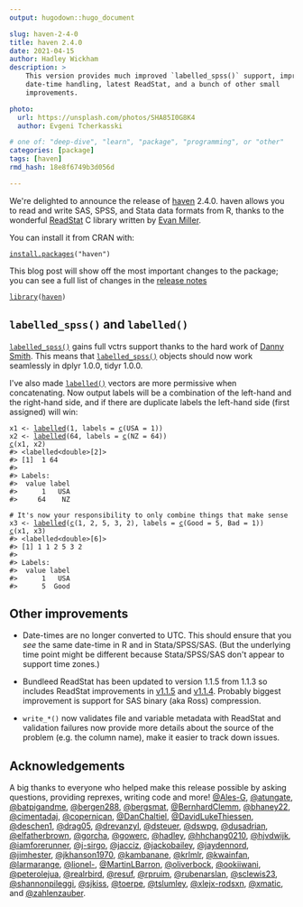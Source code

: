 ```yaml
---
output: hugodown::hugo_document

slug: haven-2-4-0
title: haven 2.4.0
date: 2021-04-15
author: Hadley Wickham
description: >
    This version provides much improved `labelled_spss()` support, improved
    date-time handling, latest ReadStat, and a bunch of other small 
    improvements.

photo:
  url: https://unsplash.com/photos/SHA85I0G8K4
  author: Evgeni Tcherkasski

# one of: "deep-dive", "learn", "package", "programming", or "other"
categories: [package] 
tags: [haven]
rmd_hash: 18e8f6749b3d056d

---
```


We're delighted to announce the release of [haven](https://haven.tidyverse.org) 2.4.0. haven allows you to read and write SAS, SPSS, and Stata data formats from R, thanks to the wonderful [ReadStat](https://github.com/WizardMac/ReadStat) C library written by [Evan Miller](https://www.evanmiller.org/).

You can install it from CRAN with:

<div class="highlight">

<pre class='chroma'><code class='language-r' data-lang='r'><span class='nf'><a href='https://rdrr.io/r/utils/install.packages.html'>install.packages</a></span><span class='o'>(</span><span class='s'>"haven"</span><span class='o'>)</span></code></pre>

</div>

This blog post will show off the most important changes to the package; you can see a full list of changes in the [release notes](https://github.com/tidyverse/haven/releases/tag/v2.4.0)

<div class="highlight">

<pre class='chroma'><code class='language-r' data-lang='r'><span class='kr'><a href='https://rdrr.io/r/base/library.html'>library</a></span><span class='o'>(</span><span class='nv'><a href='https://haven.tidyverse.org'>haven</a></span><span class='o'>)</span></code></pre>

</div>

## `labelled_spss()` and `labelled()`

[`labelled_spss()`](https://haven.tidyverse.org/reference/labelled_spss.html) gains full vctrs support thanks to the hard work of [Danny Smith](https://github.com/gorcha). This means that [`labelled_spss()`](https://haven.tidyverse.org/reference/labelled_spss.html) objects should now work seamlessly in dplyr 1.0.0, tidyr 1.0.0.

I've also made [`labelled()`](https://haven.tidyverse.org/reference/labelled.html) vectors are more permissive when concatenating. Now output labels will be a combination of the left-hand and the right-hand side, and if there are duplicate labels the left-hand side (first assigned) will win:

<div class="highlight">

<pre class='chroma'><code class='language-r' data-lang='r'><span class='nv'>x1</span> <span class='o'>&lt;-</span> <span class='nf'><a href='https://haven.tidyverse.org/reference/labelled.html'>labelled</a></span><span class='o'>(</span><span class='m'>1</span>, labels <span class='o'>=</span> <span class='nf'><a href='https://rdrr.io/r/base/c.html'>c</a></span><span class='o'>(</span>USA <span class='o'>=</span> <span class='m'>1</span><span class='o'>)</span><span class='o'>)</span>
<span class='nv'>x2</span> <span class='o'>&lt;-</span> <span class='nf'><a href='https://haven.tidyverse.org/reference/labelled.html'>labelled</a></span><span class='o'>(</span><span class='m'>64</span>, labels <span class='o'>=</span> <span class='nf'><a href='https://rdrr.io/r/base/c.html'>c</a></span><span class='o'>(</span>NZ <span class='o'>=</span> <span class='m'>64</span><span class='o'>)</span><span class='o'>)</span>
<span class='nf'><a href='https://rdrr.io/r/base/c.html'>c</a></span><span class='o'>(</span><span class='nv'>x1</span>, <span class='nv'>x2</span><span class='o'>)</span>
<span class='c'>#&gt; &lt;labelled&lt;double&gt;[2]&gt;</span>
<span class='c'>#&gt; [1]  1 64</span>
<span class='c'>#&gt; </span>
<span class='c'>#&gt; Labels:</span>
<span class='c'>#&gt;  value label</span>
<span class='c'>#&gt;      1   USA</span>
<span class='c'>#&gt;     64    NZ</span>

<span class='c'># It's now your responsibility to only combine things that make sense</span>
<span class='nv'>x3</span> <span class='o'>&lt;-</span> <span class='nf'><a href='https://haven.tidyverse.org/reference/labelled.html'>labelled</a></span><span class='o'>(</span><span class='nf'><a href='https://rdrr.io/r/base/c.html'>c</a></span><span class='o'>(</span><span class='m'>1</span>, <span class='m'>2</span>, <span class='m'>5</span>, <span class='m'>3</span>, <span class='m'>2</span><span class='o'>)</span>, labels <span class='o'>=</span> <span class='nf'><a href='https://rdrr.io/r/base/c.html'>c</a></span><span class='o'>(</span>Good <span class='o'>=</span> <span class='m'>5</span>, Bad <span class='o'>=</span> <span class='m'>1</span><span class='o'>)</span><span class='o'>)</span>
<span class='nf'><a href='https://rdrr.io/r/base/c.html'>c</a></span><span class='o'>(</span><span class='nv'>x1</span>, <span class='nv'>x3</span><span class='o'>)</span>
<span class='c'>#&gt; &lt;labelled&lt;double&gt;[6]&gt;</span>
<span class='c'>#&gt; [1] 1 1 2 5 3 2</span>
<span class='c'>#&gt; </span>
<span class='c'>#&gt; Labels:</span>
<span class='c'>#&gt;  value label</span>
<span class='c'>#&gt;      1   USA</span>
<span class='c'>#&gt;      5  Good</span></code></pre>

</div>

## Other improvements

-   Date-times are no longer converted to UTC. This should ensure that you *see* the same date-time in R and in Stata/SPSS/SAS. (But the underlying time point might be different because Stata/SPSS/SAS don't appear to support time zones.)

-   Bundleed ReadStat has been updated to version 1.1.5 from 1.1.3 so includes ReadStat improvements in [v1.1.5](https://github.com/WizardMac/ReadStat/releases/tag/v1.1.5) and [v1.1.4](https://github.com/WizardMac/ReadStat/releases/tag/v1.1.4). Probably biggest improvement is support for SAS binary (aka Ross) compression.

-   `write_*()` now validates file and variable metadata with ReadStat and validation failures now provide more details about the source of the problem (e.g. the column name), make it easier to track down issues.

## Acknowledgements

A big thanks to everyone who helped make this release possible by asking questions, providing reprexes, writing code and more! [@Ales-G](https://github.com/Ales-G), [@atungate](https://github.com/atungate), [@batpigandme](https://github.com/batpigandme), [@bergen288](https://github.com/bergen288), [@bergsmat](https://github.com/bergsmat), [@BernhardClemm](https://github.com/BernhardClemm), [@bhaney22](https://github.com/bhaney22), [@cimentadaj](https://github.com/cimentadaj), [@copernican](https://github.com/copernican), [@DanChaltiel](https://github.com/DanChaltiel), [@DavidLukeThiessen](https://github.com/DavidLukeThiessen), [@deschen1](https://github.com/deschen1), [@drag05](https://github.com/drag05), [@drevanzyl](https://github.com/drevanzyl), [@dsteuer](https://github.com/dsteuer), [@dswpg](https://github.com/dswpg), [@dusadrian](https://github.com/dusadrian), [@elfatherbrown](https://github.com/elfatherbrown), [@gorcha](https://github.com/gorcha), [@gowerc](https://github.com/gowerc), [@hadley](https://github.com/hadley), [@hhchang0210](https://github.com/hhchang0210), [@hjvdwijk](https://github.com/hjvdwijk), [@iamforerunner](https://github.com/iamforerunner), [@j-sirgo](https://github.com/j-sirgo), [@jacciz](https://github.com/jacciz), [@jackobailey](https://github.com/jackobailey), [@jaydennord](https://github.com/jaydennord), [@jimhester](https://github.com/jimhester), [@jkhanson1970](https://github.com/jkhanson1970), [@kambanane](https://github.com/kambanane), [@krlmlr](https://github.com/krlmlr), [@kwainfan](https://github.com/kwainfan), [@larmarange](https://github.com/larmarange), [@lionel-](https://github.com/lionel-), [@MartinLBarron](https://github.com/MartinLBarron), [@oliverbock](https://github.com/oliverbock), [@ookiiwani](https://github.com/ookiiwani), [@peterolejua](https://github.com/peterolejua), [@realrbird](https://github.com/realrbird), [@resuf](https://github.com/resuf), [@rpruim](https://github.com/rpruim), [@rubenarslan](https://github.com/rubenarslan), [@sclewis23](https://github.com/sclewis23), [@shannonpileggi](https://github.com/shannonpileggi), [@sjkiss](https://github.com/sjkiss), [@toerpe](https://github.com/toerpe), [@tslumley](https://github.com/tslumley), [@xlejx-rodsxn](https://github.com/xlejx-rodsxn), [@xmatic](https://github.com/xmatic), and [@zahlenzauber](https://github.com/zahlenzauber).

